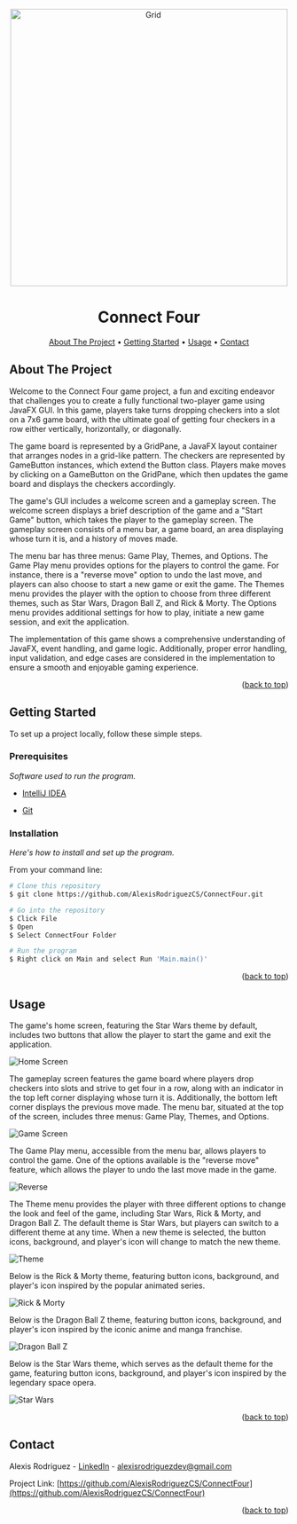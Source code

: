 <a name="readme-top"></a>

<p align="center">
  <img src="https://raw.githubusercontent.com/AlexisRodriguezCS/ConnectFour/main/Images/ConnectFour.jpg" alt="Grid" style="display:block;margin:auto;" height="500">
</p>
<h1 align="center">Connect Four</h1>

<!-- TABLE OF CONTENTS -->
<p align="center">
  <a href="#about">About The Project</a> •
  <a href="#getting-started">Getting Started</a> •
  <a href="#usage">Usage</a> •
  <a href="#contact">Contact</a>
</p>

<!-- ABOUT THE PROJECT -->
<a name="about"></a>
## About The Project

Welcome to the Connect Four game project, a fun and exciting endeavor that challenges you to create a fully functional two-player game using JavaFX GUI. In this game, players take turns dropping checkers into a slot on a 7x6 game board, with the ultimate goal of getting four checkers in a row either vertically, horizontally, or diagonally.

The game board is represented by a GridPane, a JavaFX layout container that arranges nodes in a grid-like pattern. The checkers are represented by GameButton instances, which extend the Button class. Players make moves by clicking on a GameButton on the GridPane, which then updates the game board and displays the checkers accordingly.

The game's GUI includes a welcome screen and a gameplay screen. The welcome screen displays a brief description of the game and a "Start Game" button, which takes the player to the gameplay screen. The gameplay screen consists of a menu bar, a game board, an area displaying whose turn it is, and a history of moves made.

The menu bar has three menus: Game Play, Themes, and Options. The Game Play menu provides options for the players to control the game. For instance, there is a "reverse move" option to undo the last move, and players can also choose to start a new game or exit the game. The Themes menu provides the player with the option to choose from three different themes, such as Star Wars, Dragon Ball Z, and Rick & Morty. The Options menu provides additional settings for how to play, initiate a new game session, and exit the application.

The implementation of this game shows a comprehensive understanding of JavaFX, event handling, and game logic. Additionally, proper error handling, input validation, and edge cases are considered in the implementation to ensure a smooth and enjoyable gaming experience.

<p align="right">(<a href="#readme-top">back to top</a>)</p>

<!-- GETTING STARTED -->
<a name="getting-started"></a>
## Getting Started

To set up a project locally, follow these simple steps.

### Prerequisites

_Software used to run the program._
* [IntelliJ IDEA](https://www.jetbrains.com/idea/)

* [Git](https://git-scm.com/)

### Installation
_Here's how to install and set up the program._

From your command line:

```bash
# Clone this repository
$ git clone https://github.com/AlexisRodriguezCS/ConnectFour.git

# Go into the repository
$ Click File
$ Open
$ Select ConnectFour Folder

# Run the program
$ Right click on Main and select Run 'Main.main()' 
```

<p align="right">(<a href="#readme-top">back to top</a>)</p>

<!-- USAGE -->
<a name="usage"></a>
## Usage

The game's home screen, featuring the Star Wars theme by default, includes two buttons that allow the player to start the game and exit the application.

![Home Screen](https://raw.githubusercontent.com/AlexisRodriguezCS/ConnectFour/main/Images/HomeScreen.png "Home Screen")


The gameplay screen features the game board where players drop checkers into slots and strive to get four in a row, along with an indicator in the top left corner displaying whose turn it is. Additionally, the bottom left corner displays the previous move made. The menu bar, situated at the top of the screen, includes three menus: Game Play, Themes, and Options.

![Game Screen](https://raw.githubusercontent.com/AlexisRodriguezCS/ConnectFour/main/Images/GridScreenSW.png "Game Screen")

The Game Play menu, accessible from the menu bar, allows players to control the game. One of the options available is the "reverse move" feature, which allows the player to undo the last move made in the game.

![Reverse](https://raw.githubusercontent.com/AlexisRodriguezCS/ConnectFour/main/Images/Reverse.PNG "Reverse")

The Theme menu provides the player with three different options to change the look and feel of the game, including Star Wars, Rick & Morty, and Dragon Ball Z. The default theme is Star Wars, but players can switch to a different theme at any time. When a new theme is selected, the button icons, background, and player's icon will change to match the new theme.

![Theme](https://raw.githubusercontent.com/AlexisRodriguezCS/ConnectFour/main/Images/Themes.PNG "Theme")

Below is the Rick & Morty theme, featuring button icons, background, and player's icon inspired by the popular animated series.

![Rick & Morty](https://raw.githubusercontent.com/AlexisRodriguezCS/ConnectFour/main/Images/GridScreenRM.png "Rick & Morty")

Below is the Dragon Ball Z theme, featuring button icons, background, and player's icon inspired by the iconic anime and manga franchise.

![Dragon Ball Z](https://raw.githubusercontent.com/AlexisRodriguezCS/ConnectFour/main/Images/GridScreenDBZ.png "Dragon Ball Z")

Below is the Star Wars theme, which serves as the default theme for the game, featuring button icons, background, and player's icon inspired by the legendary space opera.

![Star Wars](https://raw.githubusercontent.com/AlexisRodriguezCS/ConnectFour/main/Images/GridScreenSW.png "Star Wars")

<p align="right">(<a href="#readme-top">back to top</a>)</p>

<!-- CONTACT -->
<a name="contact"></a>
## Contact

Alexis Rodriguez - [LinkedIn](https://www.linkedin.com/in/alexisrodriguezcs/) - alexisrodriguezdev@gmail.com

Project Link: [https://github.com/AlexisRodriguezCS/ConnectFour](https://github.com/AlexisRodriguezCS/ConnectFour)

<p align="right">(<a href="#readme-top">back to top</a>)</p>
